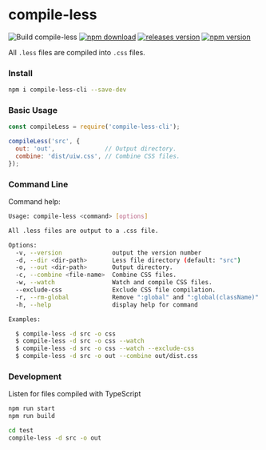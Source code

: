 compile-less
===

![Build compile-less](https://github.com/jaywcjlove/compile-less/workflows/Build%20compile-less/badge.svg)
[![npm download](https://img.shields.io/npm/dm/@uiw/react-amap.svg?style=flat)](https://www.npmjs.com/package/@uiw/react-amap)
[![releases version](https://img.shields.io/github/release/jaywcjlove/compile-less)](https://github.com/jaywcjlove/compile-less/releases)
[![npm version](https://img.shields.io/npm/v/compile-less-cli.svg)](https://www.npmjs.com/package/compile-less-cli)

All `.less` files are compiled into `.css` files.

### Install

```bash
npm i compile-less-cli --save-dev
```

### Basic Usage

```js
const compileLess = require('compile-less-cli');

compileLess('src', {
  out: 'out',              // Output directory.
  combine: 'dist/uiw.css', // Combine CSS files.
});
```

### Command Line

Command help: 

```bash
Usage: compile-less <command> [options]

All .less files are output to a .css file.

Options:
  -v, --version              output the version number
  -d, --dir <dir-path>       Less file directory (default: "src")
  -o, --out <dir-path>       Output directory.
  -c, --combine <file-name>  Combine CSS files.
  -w, --watch                Watch and compile CSS files.
  --exclude-css              Exclude CSS file compilation.
  -r, --rm-global            Remove ":global" and ":global(className)".
  -h, --help                 display help for command

Examples:

  $ compile-less -d src -o css
  $ compile-less -d src -o css --watch
  $ compile-less -d src -o css --watch --exclude-css
  $ compile-less -d src -o out --combine out/dist.css
```

### Development

Listen for files compiled with TypeScript

```bash
npm run start
npm run build
```

```bash
cd test
compile-less -d src -o out
```
